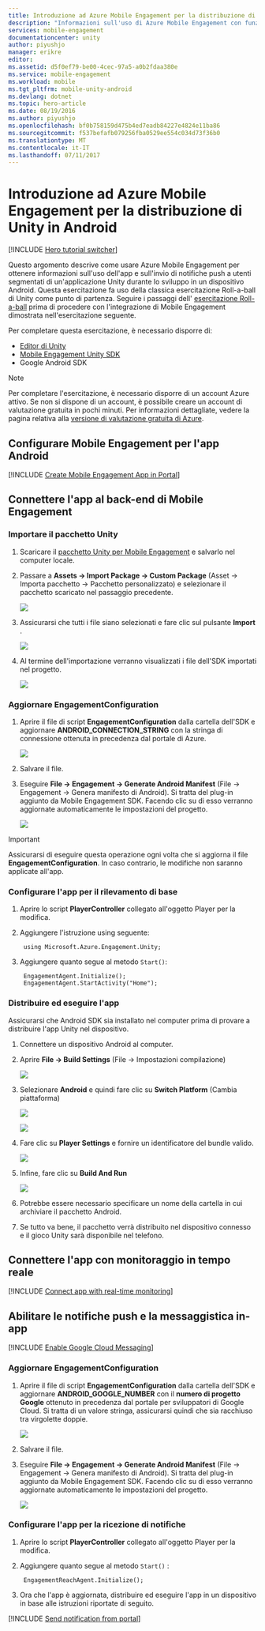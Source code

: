 ```yaml
---
title: Introduzione ad Azure Mobile Engagement per la distribuzione di Unity in Android
description: "Informazioni sull'uso di Azure Mobile Engagement con funzionalità di analisi e notifiche push per le app Unity distribuite in dispositivi iOS."
services: mobile-engagement
documentationcenter: unity
author: piyushjo
manager: erikre
editor: 
ms.assetid: d5f0ef79-be00-4cec-97a5-a0b2fdaa380e
ms.service: mobile-engagement
ms.workload: mobile
ms.tgt_pltfrm: mobile-unity-android
ms.devlang: dotnet
ms.topic: hero-article
ms.date: 08/19/2016
ms.author: piyushjo
ms.openlocfilehash: bf0b758159d475b4ed7eadb84227e4824e11ba86
ms.sourcegitcommit: f537befafb079256fba0529ee554c034d73f36b0
ms.translationtype: MT
ms.contentlocale: it-IT
ms.lasthandoff: 07/11/2017
---
```

# <a name="get-started-with-azure-mobile-engagement-for-unity-android-deployment"></a>Introduzione ad Azure Mobile Engagement per la distribuzione di Unity in Android
[!INCLUDE [Hero tutorial switcher](../../includes/mobile-engagement-hero-tutorial-switcher.md)]

Questo argomento descrive come usare Azure Mobile Engagement per ottenere informazioni sull'uso dell'app e sull'invio di notifiche push a utenti segmentati di un'applicazione Unity durante lo sviluppo in un dispositivo Android.
Questa esercitazione fa uso della classica esercitazione Roll-a-ball di Unity come punto di partenza. Seguire i passaggi dell' [esercitazione Roll-a-ball](mobile-engagement-unity-roll-a-ball.md) prima di procedere con l'integrazione di Mobile Engagement dimostrata nell'esercitazione seguente. 

Per completare questa esercitazione, è necessario disporre di:

* [Editor di Unity](http://unity3d.com/get-unity)
* [Mobile Engagement Unity SDK](https://aka.ms/azmeunitysdk)
* Google Android SDK

> [!NOTE]
> Per completare l'esercitazione, è necessario disporre di un account Azure attivo. Se non si dispone di un account, è possibile creare un account di valutazione gratuita in pochi minuti. Per informazioni dettagliate, vedere la pagina relativa alla [versione di valutazione gratuita di Azure](https://azure.microsoft.com/pricing/free-trial/?WT.mc_id=A0E0E5C02&amp;returnurl=http%3A%2F%2Fazure.microsoft.com%2Fen-us%2Fdocumentation%2Farticles%2Fmobile-engagement-unity-android-get-started).
> 
> 

## <a id="setup-azme"></a>Configurare Mobile Engagement per l'app Android
[!INCLUDE [Create Mobile Engagement App in Portal](../../includes/mobile-engagement-create-app-in-portal-new.md)]

## <a id="connecting-app"></a>Connettere l'app al back-end di Mobile Engagement
### <a name="import-the-unity-package"></a>Importare il pacchetto Unity
1. Scaricare il [pacchetto Unity per Mobile Engagement](https://aka.ms/azmeunitysdk) e salvarlo nel computer locale. 
2. Passare a **Assets -> Import Package -> Custom Package** (Asset -> Importa pacchetto -> Pacchetto personalizzato) e selezionare il pacchetto scaricato nel passaggio precedente. 
   
    ![][70] 
3. Assicurarsi che tutti i file siano selezionati e fare clic sul pulsante **Import** . 
   
    ![][71] 
4. Al termine dell'importazione verranno visualizzati i file dell'SDK importati nel progetto.  
   
    ![][72] 

### <a name="update-the-engagementconfiguration"></a>Aggiornare EngagementConfiguration
1. Aprire il file di script **EngagementConfiguration** dalla cartella dell'SDK e aggiornare **ANDROID\_CONNECTION\_STRING** con la stringa di connessione ottenuta in precedenza dal portale di Azure.  
   
    ![][73]
2. Salvare il file. 
3. Eseguire **File -> Engagement -> Generate Android Manifest** (File -> Engagement -> Genera manifesto di Android). Si tratta del plug-in aggiunto da Mobile Engagement SDK. Facendo clic su di esso verranno aggiornate automaticamente le impostazioni del progetto. 
   
    ![][74]

> [!IMPORTANT]
> Assicurarsi di eseguire questa operazione ogni volta che si aggiorna il file **EngagementConfiguration**. In caso contrario, le modifiche non saranno applicate all'app. 
> 
> 

### <a name="configure-the-app-for-basic-tracking"></a>Configurare l'app per il rilevamento di base
1. Aprire lo script **PlayerController** collegato all'oggetto Player per la modifica. 
2. Aggiungere l'istruzione using seguente:
   
        using Microsoft.Azure.Engagement.Unity;
3. Aggiungere quanto segue al metodo `Start()`:
   
        EngagementAgent.Initialize();
        EngagementAgent.StartActivity("Home");

### <a name="deploy-and-run-the-app"></a>Distribuire ed eseguire l'app
Assicurarsi che Android SDK sia installato nel computer prima di provare a distribuire l'app Unity nel dispositivo. 

1. Connettere un dispositivo Android al computer. 
2. Aprire **File -> Build Settings** (File -> Impostazioni compilazione) 
   
    ![][40]
3. Selezionare **Android** e quindi fare clic su **Switch Platform** (Cambia piattaforma)
   
    ![][51]
   
    ![][52]
4. Fare clic su **Player Settings** e fornire un identificatore del bundle valido. 
   
    ![][53]
5. Infine, fare clic su **Build And Run**
   
    ![][54]
6. Potrebbe essere necessario specificare un nome della cartella in cui archiviare il pacchetto Android. 
7. Se tutto va bene, il pacchetto verrà distribuito nel dispositivo connesso e il gioco Unity sarà disponibile nel telefono. 

## <a id="monitor"></a>Connettere l'app con monitoraggio in tempo reale
[!INCLUDE [Connect app with real-time monitoring](../../includes/mobile-engagement-connect-app-with-monitor.md)]

## <a id="integrate-push"></a>Abilitare le notifiche push e la messaggistica in-app
[!INCLUDE [Enable Google Cloud Messaging](../../includes/mobile-engagement-enable-google-cloud-messaging.md)]

### <a name="update-the-engagementconfiguration"></a>Aggiornare EngagementConfiguration
1. Aprire il file di script **EngagementConfiguration** dalla cartella dell'SDK e aggiornare **ANDROID\_GOOGLE\_NUMBER** con il **numero di progetto Google** ottenuto in precedenza dal portale per sviluppatori di Google Cloud. Si tratta di un valore stringa, assicurarsi quindi che sia racchiuso tra virgolette doppie. 
   
    ![][75]
2. Salvare il file. 
3. Eseguire **File -> Engagement -> Generate Android Manifest** (File -> Engagement -> Genera manifesto di Android). Si tratta del plug-in aggiunto da Mobile Engagement SDK. Facendo clic su di esso verranno aggiornate automaticamente le impostazioni del progetto. 
   
    ![][74]

### <a name="configure-the-app-to-receive-notifications"></a>Configurare l'app per la ricezione di notifiche
1. Aprire lo script **PlayerController** collegato all'oggetto Player per la modifica. 
2. Aggiungere quanto segue al metodo `Start()` :
   
        EngagementReachAgent.Initialize();
3. Ora che l'app è aggiornata, distribuire ed eseguire l'app in un dispositivo in base alle istruzioni riportate di seguito. 

[!INCLUDE [Send notification from portal](../../includes/mobile-engagement-android-send-push-from-portal.md)]

<!-- Images -->
[40]: ./media/mobile-engagement-unity-android-get-started/40.png
[70]: ./media/mobile-engagement-unity-android-get-started/70.png
[71]: ./media/mobile-engagement-unity-android-get-started/71.png
[72]: ./media/mobile-engagement-unity-android-get-started/72.png
[73]: ./media/mobile-engagement-unity-android-get-started/73.png
[74]: ./media/mobile-engagement-unity-android-get-started/74.png
[75]: ./media/mobile-engagement-unity-android-get-started/75.png
[51]: ./media/mobile-engagement-unity-android-get-started/51.png
[52]: ./media/mobile-engagement-unity-android-get-started/52.png
[53]: ./media/mobile-engagement-unity-android-get-started/53.png
[54]: ./media/mobile-engagement-unity-android-get-started/54.png
